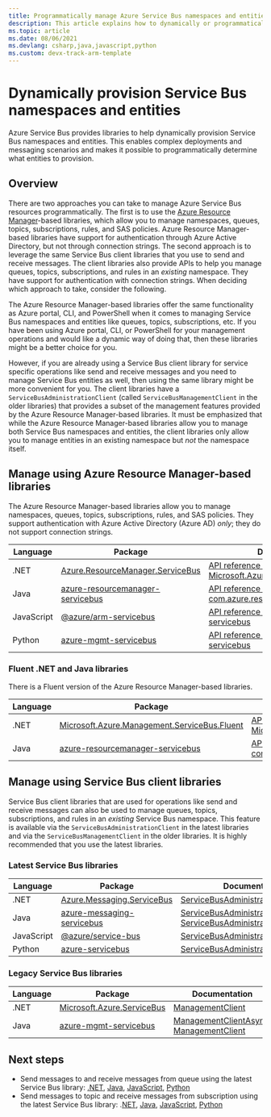 ```yaml
---
title: Programmatically manage Azure Service Bus namespaces and entities
description: This article explains how to dynamically or programmatically provision Service Bus namespaces and entities.
ms.topic: article
ms.date: 08/06/2021
ms.devlang: csharp,java,javascript,python
ms.custom: devx-track-arm-template
---
```


# Dynamically provision Service Bus namespaces and entities 
Azure Service Bus provides libraries to help dynamically provision Service Bus namespaces and entities. This enables complex deployments and messaging scenarios and makes it possible to programmatically determine what entities to provision.

## Overview
There are two approaches you can take to manage Azure Service Bus resources programmatically. The first is to use the [Azure Resource Manager](../azure-resource-manager/management/overview.md)-based libraries, which allow you to manage namespaces, queues, topics, subscriptions, rules, and SAS policies. Azure Resource Manager-based libraries have support for authentication through Azure Active Directory, but not through connection strings. The second approach is to leverage the same Service Bus client libraries that you use to send and receive messages. The client libraries also provide APIs to help you manage queues, topics, subscriptions, and rules in an *existing* namespace. They have support for authentication with connection strings. When deciding which approach to take, consider the following. 

The Azure Resource Manager-based libraries offer the same functionality as Azure portal, CLI, and PowerShell when it comes to managing Service Bus namespaces and entities like queues, topics, subscriptions, etc. If you have been using Azure portal, CLI, or PowerShell for your management operations and would like a dynamic way of doing that, then these libraries might be a better choice for you. 

However, if you are already using a Service Bus client library for service specific operations like send and receive messages and you need to manage Service Bus entities as well, then using the same library might be more convenient for you. The client libraries have a `ServiceBusAdministrationClient` (called `ServiceBusManagementClient` in the older libraries) that provides a subset of the management features provided by the Azure Resource Manager-based libraries. It must be emphasized that while the Azure Resource Manager-based libraries allow you to manage both Service Bus namespaces and entities, the client libraries only allow you to manage entities in an existing namespace but *not* the namespace itself.

## Manage using Azure Resource Manager-based libraries

The Azure Resource Manager-based libraries allow you to manage namespaces, queues, topics, subscriptions, rules, and SAS policies.  They support authentication with Azure Active Directory (Azure AD) *only*; they do not support connection strings. 

| Language | Package | Documentation | Samples|
|-|-|-|-|
|.NET | [Azure.ResourceManager.ServiceBus](https://www.nuget.org/packages/Azure.ResourceManager.ServiceBus/)|[API reference for Microsoft.Azure.Management.ServiceBus](/dotnet/api/azure.resourcemanager.servicebus)|[.NET](https://github.com/Azure/azure-sdk-for-net/tree/Azure.ResourceManager.ServiceBus_1.0.0/sdk/servicebus/Azure.ResourceManager.ServiceBus/samples) |
| Java | [azure-resourcemanager-servicebus](https://search.maven.org/artifact/com.azure.resourcemanager/azure-resourcemanager-servicebus)|[API reference for com.azure.resourcemanager.servicebus](/java/api/com.azure.resourcemanager.servicebus)|[Java](https://github.com/Azure-Samples/service-bus-java-manage-publish-subscribe-with-basic-features/tree/e4718a825e8fcfe58e5921770ff8084da67ccd89)|
| JavaScript |[@azure/arm-servicebus](https://www.npmjs.com/package/@azure/arm-servicebus)|[API reference for @azure/arm-servicebus](/javascript/api/@azure/arm-servicebus/)||
|Python|[azure-mgmt-servicebus](https://pypi.org/project/azure-mgmt-servicebus/)|[API reference for azure-mgmt-servicebus](/python/api/azure-mgmt-servicebus/azure.mgmt.servicebus)||


### Fluent .NET and Java libraries
There is a Fluent version of the Azure Resource Manager-based libraries. 

|Language|Package|Documentation|
|-|-|-|
|.NET|[Microsoft.Azure.Management.ServiceBus.Fluent](https://www.nuget.org/packages/Microsoft.Azure.Management.ServiceBus.Fluent/) |[API reference for Microsoft.Azure.Management.ServiceBus.Fluent](/dotnet/api/microsoft.azure.management.servicebus.fluent) |
| Java|[azure-resourcemanager-servicebus](https://search.maven.org/artifact/com.azure.resourcemanager/azure-resourcemanager-servicebus)|[API reference for com.azure.resourcemanager.servicebus.fluent](/java/api/com.azure.resourcemanager.servicebus.fluent) |

## Manage using Service Bus client libraries 

Service Bus client libraries that are used for operations like send and receive messages can also be used to manage queues, topics, subscriptions, and rules in an *existing* Service Bus namespace. This feature is available via the `ServiceBusAdministrationClient` in the latest libraries and via the `ServiceBusManagementClient` in the older libraries. It is highly recommended that you use the latest libraries.

### Latest Service Bus libraries
|Language|Package|Documentation|Samples|
|-|-|-|-|
|.NET|	[Azure.Messaging.ServiceBus](https://www.nuget.org/packages/Azure.Messaging.ServiceBus)|[ServiceBusAdministrationClient](/dotnet/api/azure.messaging.servicebus.administration.servicebusadministrationclient)|[.NET](/samples/azure/azure-sdk-for-net/azuremessagingservicebus-samples/)|
|Java|[azure-messaging-servicebus](https://search.maven.org/artifact/com.azure/azure-messaging-servicebus)|[ServiceBusAdministrationAsyncClient](/java/api/com.azure.messaging.servicebus.administration.servicebusadministrationasyncclient), [ServiceBusAdministrationClient](/java/api/com.azure.messaging.servicebus.administration.servicebusadministrationclient)| [Java](/samples/azure/azure-sdk-for-java/servicebus-samples/)|
|JavaScript|[@azure/service-bus](https://www.npmjs.com/package/@azure/service-bus)|[ServiceBusAdministrationClient](/javascript/api/@azure/service-bus/servicebusadministrationclient)|[JavaScript](/samples/azure/azure-sdk-for-js/service-bus-javascript/)/[TypeScript](/samples/azure/azure-sdk-for-js/service-bus-typescript/)|
|Python|[azure-servicebus](https://pypi.org/project/azure-servicebus/)|[ServiceBusAdministrationClient](/python/api/azure-servicebus/azure.servicebus.management.servicebusadministrationclient)|[Python](/samples/azure/azure-sdk-for-python/servicebus-samples/)|

### Legacy Service Bus libraries
|Language|Package|Documentation|Samples|
|-|-|-|-|
|.NET|[Microsoft.Azure.ServiceBus](https://www.nuget.org/packages/Microsoft.Azure.ServiceBus/)|[ManagementClient](/dotnet/api/microsoft.azure.servicebus.management.managementclient)|[.NET](https://github.com/Azure/azure-service-bus/tree/master/samples/DotNet/Microsoft.Azure.ServiceBus)|
|Java|[azure-mgmt-servicebus](https://search.maven.org/artifact/com.microsoft.azure/azure-mgmt-servicebus)|[ManagementClientAsync](/java/api/com.microsoft.azure.servicebus.management.managementclientasync), [ManagementClient](/java/api/com.microsoft.azure.servicebus.management.managementclient)|[Java](https://github.com/Azure/azure-service-bus/tree/master/samples/Java)|


## Next steps
- Send messages to and receive messages from queue using the latest Service Bus library: [.NET](./service-bus-dotnet-get-started-with-queues.md#send-messages-to-the-queue), [Java](./service-bus-java-how-to-use-queues.md), [JavaScript](./service-bus-nodejs-how-to-use-queues.md), [Python](./service-bus-python-how-to-use-queues.md)
- Send messages to topic and receive messages from subscription using the latest Service Bus library: .[NET](./service-bus-dotnet-how-to-use-topics-subscriptions.md),  [Java](./service-bus-java-how-to-use-topics-subscriptions.md), [JavaScript](./service-bus-nodejs-how-to-use-topics-subscriptions.md), [Python](./service-bus-python-how-to-use-topics-subscriptions.md)
